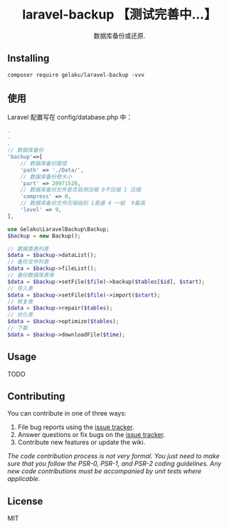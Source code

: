 <h1 align="center"> laravel-backup 【测试完善中...】</h1>

<p align="center"> 数据库备份或还原.</p>


## Installing

```shell
composer require gelaku/laravel-backup -vvv
```

## 使用
Laravel 配置写在 config/database.php 中：
```php
.
.
.
// 数据库备份
'backup'=>[
    // 数据库备份路径
    'path' => './Data/',
    // 数据库备份卷大小
    'part' => 20971520,
    // 数据库备份文件是否启用压缩 0不压缩 1 压缩
    'compress' => 0,
    // 数据库备份文件压缩级别 1普通 4 一般  9最高
    'level' => 9,
],
```
```php
use Gelaku\LaravelBackup\Backup;
$backup = new Backup();

// 数据类表列表
$data = $backup->dataList();
// 备份文件列表
$data = $backup->fileList();
// 备份数据库表单
$data = $backup->setFile($file)->backup($tables[$id], $start);
// 导入表
$data = $backup->setFile($file)->import($start);
// 修复表
$data = $backup->repair($tables);
// 优化表
$data = $backup->optimize($tables);
// 下载
$data = $backup->downloadFile($time);
```
## 
## Usage

TODO

## Contributing

You can contribute in one of three ways:

1. File bug reports using the [issue tracker](https://github.com/gelaku/laravel-backup/issues).
2. Answer questions or fix bugs on the [issue tracker](https://github.com/gelaku/laravel-backup/issues).
3. Contribute new features or update the wiki.

_The code contribution process is not very formal. You just need to make sure that you follow the PSR-0, PSR-1, and PSR-2 coding guidelines. Any new code contributions must be accompanied by unit tests where applicable._

## License

MIT
